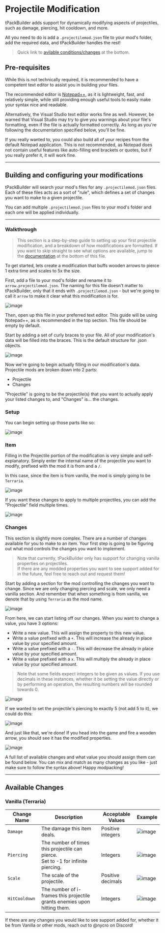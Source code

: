 # Projectile Modification

tPackBuilder adds support for dynamically modifying aspects of projectiles, such as damage, piercing, hit cooldown, and more.

All you need to do is add a `.projectilemod.json` file to your mod's folder, add the required data, and tPackBuilder handles the rest!

> Quick link to [avilable conditions/changes](https://github.com/bereft-souls/tPackBuilder/blob/master/docs/ProjectileModification.md#available-changes) at the bottom.

## Pre-requisites

While this is not technically required, it is recommended to have a competent text editor to assist you in building your files.

The recommended editor is [Notepad++](https://notepad-plus-plus.org/), as it is lightweight, fast, and relatively simple, while still providing enough useful tools to easily make your syntax nice and readable.

Alternatively, the Visual Studio text editor works fine as well. However, be warned that Visual Studio may try to give you warnings about your file's formatting, even if the file is actually formatted correctly. As long as you're following the documentation specified below, you'll be fine.

If you really wanted to, you could also build all of your recipes from the default Notepad application. This is not recommended, as Notepad does not contain useful features like auto-filling end brackets or quotes, but if you really prefer it, it will work fine.

***

## Building and configuring your modifications
tPackBuilder will search your mod's files for any `.projectilemod.json` files. Each of these files acts as a sort of "rule", which defines a set of changes you want to make to a given projectile.

You can add multiple `.projectilemod.json` files to your mod's folder and each one will be applied individually.

***

### Walkthrough
> This section is a step-by-step guide to setting up your first projectile modification, and a breakdown of how modifications are formatted. If you want to skip straight to see what options are available, jump to the [documentation](https://github.com/bereft-souls/tPackBuilder/blob/master/docs/ProjectileModification.md#available-changes) at the bottom of this file.

To get started, lets create a modification that buffs wooden arrows to pierce 1 extra time and scales to 5x the size.

First, add a file to your mod's folder and rename it to `arrow.projectilemod.json`. The naming for this file doesn't matter to tPackBuilder, only that it ends with `.projectilemod.json` - but we're going to call it `arrow` to make it clear what this modification is for.

![image](https://github.com/user-attachments/assets/d7728231-0c46-41e5-bc25-1f3ccd9e5467)

Then, open up this file in your preferred text editor. This guide will be using Notepad++, as is recommended in the top section. This file should be empty by default.

Start by adding a set of curly braces to your file. All of your modification's data will be filled into the braces. This is the default structure for .json objects.

![image](https://github.com/user-attachments/assets/c907b0f9-a883-4180-b510-8f537c763793)

Now we're going to begin actually filling in our modification's data. Projectile mods are broken down into 2 parts:
- Projectile
- Changes

"Projectile" is going to be the projectile(s) that you want to actually apply your listed changes to, and "Changes" is... the changes.

### Setup

You can begin setting up those parts like so:

![image](https://github.com/user-attachments/assets/5e59a174-ce52-4b4b-93e0-847b9a699091)

### Item

Filling in the Projectile portion of the modification is very simple and self-explanatory. Simply enter the internal name of the projectile you want to modify, prefixed with the mod it is from and a `/`.

In this case, since the item is from vanilla, the mod is simply going to be `Terraria`.

![image](https://github.com/user-attachments/assets/8e8206cd-431e-4e09-aab6-1a2da5966773)

If you want these changes to apply to multiple projectiles, you can add the "Projectile" field multiple times.

![image](https://github.com/user-attachments/assets/dab7eae0-e274-4eda-bedd-3e64d2c393f0)

### Changes

This section is slightly more complex. There are a number of changes available for you to make to an item. Your first step is going to be figuring out what mod controls the changes you want to implement.

> Note that currently, tPackBuilder only has support for changing vanilla properties on projectiles.<br/>If there are any modded properties you want to see support added for in the future, feel free to reach out and request them!

Start by adding a section for the mod controlling the changes you want to change. Since we are only changing piercing and scale, we only need a vanilla section. And remember that when something is from vanilla, we denote that by using `Terraria` as the mod name.

![image](https://github.com/user-attachments/assets/af0913ce-8ac8-4f9a-991e-0b7df29e274f)

From here, we can start listing off our changes. When you want to change a value, you have 3 options:
- Write a new value. This will assign the property to this new value.
- Write a value prefixed with a `+`. This will increase the already in place value by your specified amount.
- Write a value prefixed with a `-`. This will decrease the already in place value by your specified amount.
- Write a value prefixed with a `x`. This will multiply the already in place value by your specified amount.
> Note that some fields expect integers to be given as values. If you use decimals in these instances, whether it be setting the value directly or by performing an operation, the resulting numbers will be rounded towards 0.

![image](https://github.com/user-attachments/assets/e73e2681-e303-4f32-ba2c-960e348aa657)

If we wanted to set the projectile's piercing to exactly 5 (not add 5 to it), we could do this:

![image](https://github.com/user-attachments/assets/005cc83c-1e01-4a12-a494-92541f263efa)

And just like that, we're done! If you head into the game and fire a wooden arrow, you should see it has the modified properties.

![image](https://github.com/user-attachments/assets/d97350c1-360a-41dc-92b3-e1fdb98ccca7)

A full list of available changes and what value you should assign them can be found below. You can mix and match as many changes as you like - just make sure to follow the syntax above! Happy modpacking!

***

## Available Changes

### Vanilla (Terraria)
| Change Name | Description | Acceptable Values | Example |
| ----------- | ----------- | ----------------- | ------- |
| `Damage` | The damage this item deals. | Positive integers | ![image](https://github.com/user-attachments/assets/00229a9c-0f58-4061-93f6-b30f09504f20) |
| `Piercing` | The number of times this projectile can pierce.<br/>Set to -1 for infinite piercing. | Integers | ![image](https://github.com/user-attachments/assets/fc1681cf-149b-4470-943e-4d5f4b564c8c) |
| `Scale` | The scale of the projectile. | Positive decimals | ![image](https://github.com/user-attachments/assets/8bf9edf6-c60c-49af-9f40-7f8919a5e602) |
| `HitCooldown` | The number of i-frames this projectile grants enemies upon hitting them. | Integers | ![image](https://github.com/user-attachments/assets/90077976-b6b4-4135-a880-566e15242d34) |

If there are any changes you would like to see support added for, whether it be from Vanilla or other mods, reach out to @nycro on Discord!
